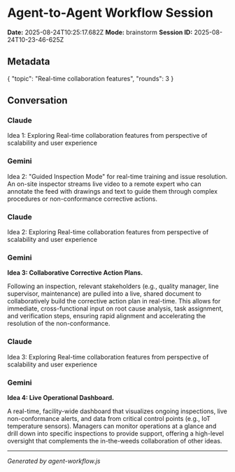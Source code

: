 # Agent-to-Agent Workflow Session
**Date:** 2025-08-24T10:25:17.682Z
**Mode:** brainstorm
**Session ID:** 2025-08-24T10-23-46-625Z

## Metadata
{
  "topic": "Real-time collaboration features",
  "rounds": 3
}

## Conversation

### Claude
Idea 1: Exploring Real-time collaboration features from perspective of scalability and user experience

### Gemini
Idea 2: "Guided Inspection Mode" for real-time training and issue resolution. An on-site inspector streams live video to a remote expert who can annotate the feed with drawings and text to guide them through complex procedures or non-conformance corrective actions.

### Claude
Idea 2: Exploring Real-time collaboration features from perspective of scalability and user experience

### Gemini
**Idea 3: Collaborative Corrective Action Plans.**

Following an inspection, relevant stakeholders (e.g., quality manager, line supervisor, maintenance) are pulled into a live, shared document to collaboratively build the corrective action plan in real-time. This allows for immediate, cross-functional input on root cause analysis, task assignment, and verification steps, ensuring rapid alignment and accelerating the resolution of the non-conformance.

### Claude
Idea 3: Exploring Real-time collaboration features from perspective of scalability and user experience

### Gemini
**Idea 4: Live Operational Dashboard.**

A real-time, facility-wide dashboard that visualizes ongoing inspections, live non-conformance alerts, and data from critical control points (e.g., IoT temperature sensors). Managers can monitor operations at a glance and drill down into specific inspections to provide support, offering a high-level oversight that complements the in-the-weeds collaboration of other ideas.


---
*Generated by agent-workflow.js*
